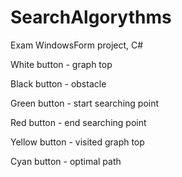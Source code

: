 # SearchAlgorythms
 Exam WindowsForm project, C#
 
 White button - graph top
 
 Black button - obstacle
 
 Green button - start searching point
 
 Red button - end searching point
 
 Yellow button - visited graph top
 
 Cyan button - optimal path
 
